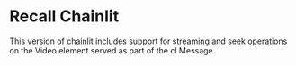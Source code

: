 # Recall Chainlit

This version of chainlit includes support for streaming and seek operations on the Video element served as part of the cl.Message.
